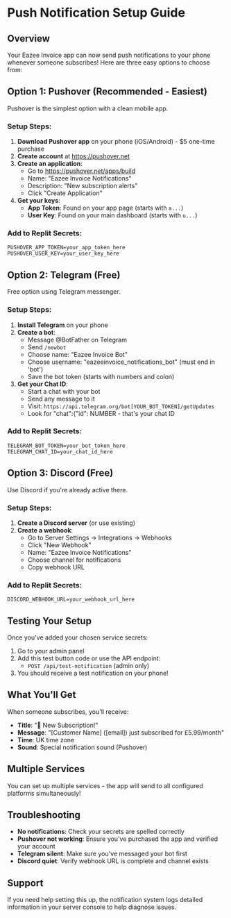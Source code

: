 # Push Notification Setup Guide

## Overview
Your Eazee Invoice app can now send push notifications to your phone whenever someone subscribes! Here are three easy options to choose from:

## Option 1: Pushover (Recommended - Easiest)

Pushover is the simplest option with a clean mobile app.

### Setup Steps:
1. **Download Pushover app** on your phone (iOS/Android) - $5 one-time purchase
2. **Create account** at https://pushover.net
3. **Create an application**:
   - Go to https://pushover.net/apps/build
   - Name: "Eazee Invoice Notifications"
   - Description: "New subscription alerts"
   - Click "Create Application"
4. **Get your keys**:
   - **App Token**: Found on your app page (starts with `a...`)
   - **User Key**: Found on your main dashboard (starts with `u...`)

### Add to Replit Secrets:
```
PUSHOVER_APP_TOKEN=your_app_token_here
PUSHOVER_USER_KEY=your_user_key_here
```

## Option 2: Telegram (Free)

Free option using Telegram messenger.

### Setup Steps:
1. **Install Telegram** on your phone
2. **Create a bot**:
   - Message @BotFather on Telegram
   - Send `/newbot`
   - Choose name: "Eazee Invoice Bot"
   - Choose username: "eazeeinvoice_notifications_bot" (must end in 'bot')
   - Save the bot token (starts with numbers and colon)
3. **Get your Chat ID**:
   - Start a chat with your bot
   - Send any message to it
   - Visit: `https://api.telegram.org/bot[YOUR_BOT_TOKEN]/getUpdates`
   - Look for "chat":{"id": NUMBER - that's your chat ID

### Add to Replit Secrets:
```
TELEGRAM_BOT_TOKEN=your_bot_token_here
TELEGRAM_CHAT_ID=your_chat_id_here
```

## Option 3: Discord (Free)

Use Discord if you're already active there.

### Setup Steps:
1. **Create a Discord server** (or use existing)
2. **Create a webhook**:
   - Go to Server Settings → Integrations → Webhooks
   - Click "New Webhook"
   - Name: "Eazee Invoice Notifications"
   - Choose channel for notifications
   - Copy webhook URL

### Add to Replit Secrets:
```
DISCORD_WEBHOOK_URL=your_webhook_url_here
```

## Testing Your Setup

Once you've added your chosen service secrets:

1. Go to your admin panel
2. Add this test button code or use the API endpoint:
   - `POST /api/test-notification` (admin only)
3. You should receive a test notification on your phone!

## What You'll Get

When someone subscribes, you'll receive:
- **Title**: "🎉 New Subscription!"
- **Message**: "[Customer Name] ([email]) just subscribed for £5.99/month"
- **Time**: UK time zone
- **Sound**: Special notification sound (Pushover)

## Multiple Services

You can set up multiple services - the app will send to all configured platforms simultaneously!

## Troubleshooting

- **No notifications**: Check your secrets are spelled correctly
- **Pushover not working**: Ensure you've purchased the app and verified your account
- **Telegram silent**: Make sure you've messaged your bot first
- **Discord quiet**: Verify webhook URL is complete and channel exists

## Support

If you need help setting this up, the notification system logs detailed information in your server console to help diagnose issues.